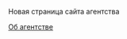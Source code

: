<p>Новая страница сайта агентства</p>
<a href="https://aliszhuravl.github.io/its.agency/web/index.html">Об агентстве</a>
<br>

